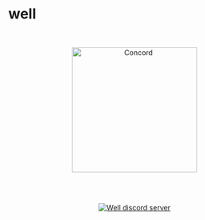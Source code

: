 # well

<div align="center">
  <br />
  <p>
    <a href="https://github.com/cogmasters/concord.git"><img src="https://avatars.githubusercontent.com/u/102248284?s=400&u=3136606a100a8538df92d7158e7d2ca119c233b3&v=4" width="250" alt="Concord" /></a>
  </p>
  <br />
  <p>
    <br> <a href="https://discord.gg/3mdNFb8ZyE"><img src="https://img.shields.io/discord/928763123362578552?color=5865F2&logo=discord&logoColor=white" alt="Well discord server" /></a> </br>
  </p>
</div>
